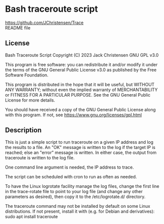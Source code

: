 # Bash traceroute script  
https://github.com/JChristensen/Trace  
README file  

## License
Bash Traceroute Script Copyright (C) 2023 Jack Christensen GNU GPL v3.0

This program is free software: you can redistribute it and/or modify it under the terms of the GNU General Public License v3.0 as published by the Free Software Foundation.

This program is distributed in the hope that it will be useful, but WITHOUT ANY WARRANTY; without even the implied warranty of MERCHANTABILITY or FITNESS FOR A PARTICULAR PURPOSE.  See the GNU General Public License for more details.

You should have received a copy of the GNU General Public License along with this program. If not, see <https://www.gnu.org/licenses/gpl.html>

## Description
This is just a simple script to run traceroute on a given IP address and log the results to a file. An "OK" message is written to the log if the target IP is reached; else an "error" message is written. In either case, the output from traceroute is written to the log file.

One command line argument is needed, the IP address to trace.

The script can be scheduled with cron to run as often as needed.

To have the Linux logrotate facility manage the log files, change the first line in the trace-rotate file to point to your log file (and change any other parameters as desired), then copy it to the /etc/logrotate.d/ directory.

The traceroute command may not be installed by default on some Linux distributions. If not present, install it with (e.g. for Debian and derivatives): sudo apt install traceroute

